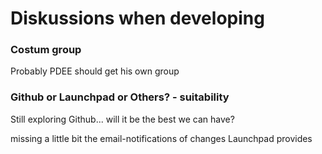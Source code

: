 # Diskussions when developing

### Costum group

Probably PDEE should get his own group

### Github or Launchpad or Others? - suitability

Still exploring Github... will it be the best we can have?

missing a little bit the email-notifications of changes Launchpad provides

